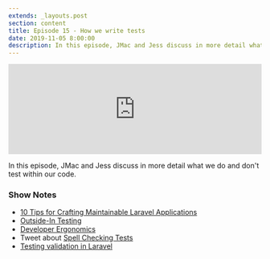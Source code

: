 ```yaml
---
extends: _layouts.post
section: content
title: Episode 15 - How we write tests
date: 2019-11-05 8:00:00
description: In this episode, JMac and Jess discuss in more detail what we do and don't test within our code.
---
```

<iframe src="https://share.transistor.fm/e/d2ccb32e" width="100%" height="180" frameborder="0" scrolling="no" seamless="true" style="width:100%; height:180px;"></iframe>

In this episode, JMac and Jess discuss in more detail what we do and don't test within our code.

### Show Notes
- [10 Tips for Crafting Maintainable Laravel Applications](https://jasonmccreary.me/articles/crafting-maintainable-laravel-applications/)
- [Outside-In Testing](https://thoughtbot.com/blog/testing-from-the-outsidein)
- [Developer Ergonomics](https://medium.com/rebaze/into-developer-ergonomics-d3d7e0d1da6f)
- Tweet about [Spell Checking Tests](https://twitter.com/taylorotwell/status/706142963701719040?s=20)
- [Testing validation in Laravel](https://jasonmccreary.me/articles/test-validation-laravel-form-request-assertion/)
